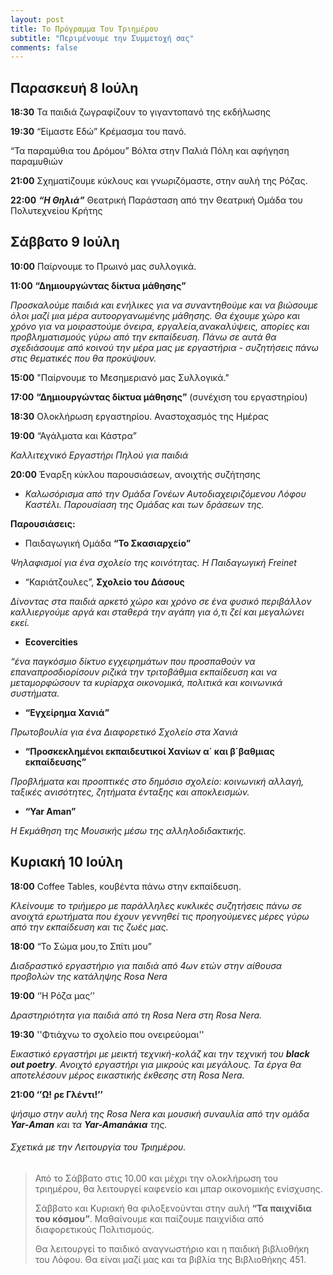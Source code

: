 ```yaml
---
layout: post
title: Το Πρόγραμμα Του Τριημέρου
subtitle: "Περιμένουμε την Συμμετοχή σας"
comments: false
---
```

## Παρασκευή 8 Ιούλη 

**18:30**  Τα παιδιά ζωγραφίζουν το γιγαντοπανό της εκδήλωσης

**19:30**  “Είµαστε Εδώ” Κρέµασµα του πανό.

“Τα παραµύθια του Δρόµου” Βόλτα στην Παλιά Πόλη και αφήγηση παραµυθιών


**21:00**  Σχηµατίζουµε κύκλους και γνωριζόµαστε, στην αυλή της Ρόζας.

**22:00** _**“Η Θηλιά”**_ Θεατρική Παράσταση από την Θεατρική Οµάδα του Πολυτεχνείου Κρήτης

## Σάββατο 9 Ιούλη

**10:00**  Παίρνουµε το Πρωινό µας συλλογικά.

**11:00**  **“Δηµιουργώντας δίκτυα µάθησης”**

_Προσκαλούµε παιδιά και ενήλικες για να συναντηθούµε και να βιώσουµε όλοι µαζί_
_µια µέρα αυτοοργανωµένης µάθησης._ 
_Θα έχουµε χώρο και χρόνο για να µοιραστούµε όνειρα, εργαλεία,ανακαλύψεις, απορίες_
_και προβληµατισµούς γύρω από την εκπαίδευση._
_Πάνω σε αυτά θα σχεδιάσουµε από κοινού την µέρα µας µε εργαστήρια - συζητήσεις πάνω_
_στις θεµατικές που θα προκύψουν._


**15:00**  "Παίρνουµε το Μεσηµεριανό µας Συλλογικά."

**17:00**  **“Δηµιουργώντας δίκτυα µάθησης”** (συνέχιση του εργαστηρίου)

**18:30** Ολοκλήρωση εργαστηρίου. Αναστοχασµός της Ηµέρας

**19:00** “Αγάλµατα και Κάστρα”

_Καλλιτεχνικό Εργαστήρι Πηλού για παιδιά_

**20:00**  Έναρξη κύκλου παρουσιάσεων, ανοιχτής συζήτησης

- _Καλωσόρισµα από την Οµάδα Γονέων Αυτοδιαχειριζόµενου Λόφου Καστέλι._
_Παρουσίαση της Οµάδας και των δράσεων της._

**Παρουσιάσεις:**
- Παιδαγωγική Οµάδα **“Το Σκασιαρχείο”**

_Ψηλαφισµοί για ένα σχολείο της κοινότητας. Η Παιδαγωγική Freinet_


- “Καριάτζουλες”, **Σχολείο του Δάσους** 

_Δίνοντας στα παιδιά αρκετό χώρο και χρόνο σε ένα φυσικό περιβάλλον καλλιεργούµε αργά και_
_σταθερά την αγάπη για ό,τι ζεί και µεγαλώνει εκεί._


- **Ecovercities**

_“ένα παγκόσµιο δίκτυο εγχειρηµάτων που προσπαθούν να επαναπροσδιορίσουν ριζικά την_
   _τριτοβάθµια εκπαίδευση και να µεταµορφώσουν τα κυρίαρχα οικονοµικά, πολιτικά και_ 
   _κοινωνικά συστήµατα._


- **“Εγχείρηµα Χανιά”**

_Πρωτοβουλία για ένα Διαφορετικό Σχολείο στα Χανιά_


- **“Προσκεκληµένοι εκπαιδευτικοί Χανίων α΄ και β΄βαθµιας εκπαίδευσης”**

_Προβλήµατα και προοπτικές στο δηµόσιο σχολείο: κοινωνική αλλαγή, ταξικές ανισότητες, ζητήµατα ένταξης και αποκλεισµών._


- **“Yar Aman”**

_Η Εκμάθηση της Μουσικής μέσω της αλληλοδιδακτικής._



## Κυριακή 10 Ιούλη

**18:00**  Coffee Tables, κουβέντα πάνω στην εκπαίδευση.

_Κλείνουµε το τριήµερο µε παράλληλες κυκλικές συζητήσεις πάνω σε ανοιχτά ερωτήµατα που έχουν γεννηθεί_
_τις προηγούµενες µέρες γύρω από την εκπαίδευση και τις ζωές µας._

**18:00**  “Το Σώµα µου,το Σπίτι µου”

_Διαδραστικό εργαστήριο για παιδιά από 4ων ετών στην αίθουσα προβολών της κατάληψης Rosa Nera_

**19:00** ‘ʼΗ Ρόζα µαςʼʼ

_Δραστηριότητα για παιδιά από τη Rosa Nera στη Rosa Nera._

**19:30** ''Φτιάχνω το σχολείο που ονειρεύοµαι''

_Εικαστικό εργαστήρι µε µεικτή τεχνική-κολάζ και την τεχνική του **black out poetry**._
_Ανοιχτό εργαστήρι για µικρούς και µεγάλους. Τα έργα θα αποτελέσουν µέρος εικαστικής έκθεσης_
_στη Rosa Νera._

**21:00 ‘ʼΩ! ρε Γλέντι!ʼʼ**

_ψήσιµο στην αυλή της Rosa Nera και µουσική συναυλία από την οµάδα **Yar-Αman** και τα **Yar-Amanάκια** της._

###### Σχετικά με την Λειτουργία του Τριημέρου.

>Από το Σάββατο στις 10.00 και µέχρι την ολοκλήρωση του τριηµέρου, θα
>λειτουργεί καφενείο και µπαρ οικονοµικής ενίσχυσης.
>
>Σάββατο και Κυριακή θα φιλοξενούνται στην αυλή **“Τα παιχνίδια του
>κόσµου”**. Μαθαίνουµε και παίζουµε παιχνίδια από διαφορετικούς Πολιτισµούς.
>
> Θα λειτουργεί το παιδικό αναγνωστήριο και η παιδική βιβλιοθήκη του Λόφου.
> Θα είναι µαζί µας και τα βιβλία της Βιβλιοθήκης 451.
